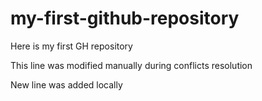 # my-first-github-repository
Here is my first GH repository

This line was modified manually during conflicts resolution

New line was added locally
